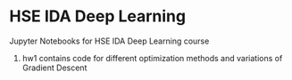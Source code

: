 # HSE IDA Deep Learning

Jupyter Notebooks for HSE IDA Deep Learning course

1) hw1 contains code for different optimization methods and variations of Gradient Descent
